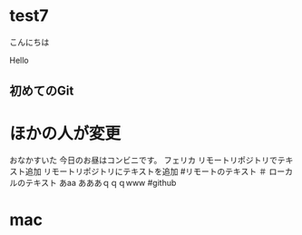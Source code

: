 # test7
こんにちは

Hello
## 初めてのGit
# ほかの人が変更
おなかすいた
今日のお昼はコンビニです。
フェリカ
リモートリポジトリでテキスト追加
リモートリポジトリにテキストを追加
#リモートのテキスト
＃ ローカルのテキスト
あaa
あああｑｑｑwww
#github
# mac
